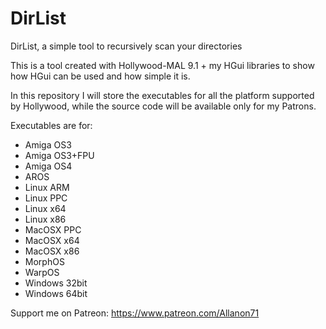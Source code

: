 # DirList
DirList, a simple tool to recursively scan your directories

This is a tool created with Hollywood-MAL 9.1 + my HGui libraries to show how HGui can be used and how simple it is.

In this repository I will store the executables for all the platform supported by Hollywood, while the source code will be available only for my Patrons.

Executables are for:
- Amiga OS3
- Amiga OS3+FPU
- Amiga OS4
- AROS
- Linux ARM
- Linux PPC
- Linux x64
- Linux x86
- MacOSX PPC
- MacOSX x64
- MacOSX x86
- MorphOS
- WarpOS
- Windows 32bit
- Windows 64bit

Support me on Patreon: https://www.patreon.com/Allanon71
